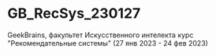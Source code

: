 # GB_RecSys_230127
GeekBrains, факультет Искусственного интелекта
курс "Рекомендательные системы" (27 янв 2023 - 24 фев 2023)

